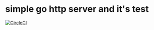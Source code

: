 # simple go http server and it's test

[![CircleCI](https://circleci.com/gh/a-tsu/go-playground.svg?style=svg)](https://circleci.com/gh/a-tsu/go-playground)
